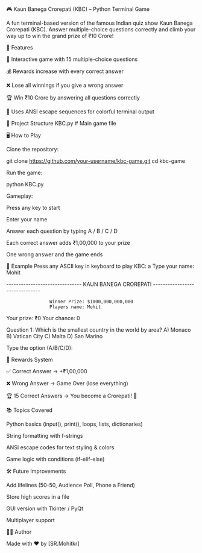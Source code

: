 🎮 Kaun Banega Crorepati (KBC) – Python Terminal Game

A fun terminal-based version of the famous Indian quiz show Kaun Banega Crorepati (KBC).
Answer multiple-choice questions correctly and climb your way up to win the grand prize of ₹10 Crore!

🚀 Features

🎤 Interactive game with 15 multiple-choice questions

💰 Rewards increase with every correct answer

❌ Lose all winnings if you give a wrong answer

🏆 Win ₹10 Crore by answering all questions correctly

🎨 Uses ANSI escape sequences for colorful terminal output

📂 Project Structure
KBC.py   # Main game file

🖥️ How to Play

Clone the repository:

git clone https://github.com/your-username/kbc-game.git
cd kbc-game


Run the game:

python KBC.py


Gameplay:

Press any key to start

Enter your name

Answer each question by typing A / B / C / D

Each correct answer adds ₹1,00,000 to your prize

One wrong answer and the game ends

📝 Example
Press any ASCII key in keyboard to play KBC: a
Type your name: Mohit

------------------------------- KAUN BANEGA CROREPATI -------------------------------

                    Winner Prize: $1000,000,000,000
                    Players name: Mohit


Your prize: ₹0   Your chance: 0

Question 1: Which is the smallest country in the world by area?
A) Monaco
B) Vatican City
C) Malta
D) San Marino

Type the option (A/B/C/D):

🎯 Rewards System

✅ Correct Answer → +₹1,00,000

❌ Wrong Answer → Game Over (lose everything)

🏆 15 Correct Answers → You become a Crorepati! 🎉

📚 Topics Covered

Python basics (input(), print(), loops, lists, dictionaries)

String formatting with f-strings

ANSI escape codes for text styling & colors

Game logic with conditions (if-elif-else)

🛠️ Future Improvements

Add lifelines (50-50, Audience Poll, Phone a Friend)

Store high scores in a file

GUI version with Tkinter / PyQt

Multiplayer support

👨‍💻 Author

Made with ❤️ by [SR.Mohitkr]
